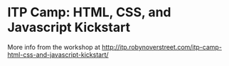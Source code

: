 # ITP Camp: HTML, CSS, and Javascript Kickstart

More info from the workshop at <http://itp.robynoverstreet.com/itp-camp-html-css-and-javascript-kickstart/>